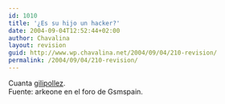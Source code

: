 ```yaml
---
id: 1010
title: '¿Es su hijo un hacker?'
date: 2004-09-04T12:52:44+02:00
author: Chavalina
layout: revision
guid: http://www.wp.chavalina.net/2004/09/04/210-revision/
permalink: /2004/09/04/210-revision/
---
```

Cuanta <a href="http://internet-hackers.bestfamilysite.com/" target="_blank">gilipollez</a>.  
Fuente: <span class="alguien">arkeone</span> en el foro de Gsmspain.